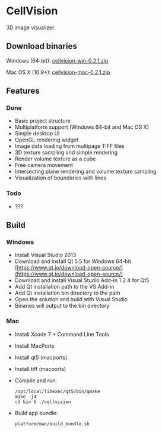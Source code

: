# CellVision

3D image visualizer.

## Download binaries

Windows (64-bit): [cellvision-win-0.2.1.zip](https://github.com/mikoro/cellvision/releases/download/v0.2.1/cellvision-win-0.2.1.zip)

Mac OS X (10.9+): [cellvision-mac-0.2.1.zip](https://github.com/mikoro/cellvision/releases/download/v0.2.1/cellvision-mac-0.2.1.zip)

## Features

### Done

- Basic project structure
- Multiplatform support (Windows 64-bit and Mac OS X)
- Simple desktop UI
- OpenGL rendering widget
- Image data loading from multipage TIFF files
- 3D texture sampling and simple rendering
- Render volume texture as a cube
- Free camera movement
- Intersecting plane rendering and volume texture sampling
- Visualization of boundaries with lines

### Todo

- ???

## Build

### Windows

- Install Visual Studio 2013
- Download and install Qt 5.5 for Windows 64-bit [https://www.qt.io/download-open-source/](https://www.qt.io/download-open-source/)
- Download and install Visual Studio Add-in 1.2.4 for Qt5
- Add Qt installation path to the VS Add-in
- Add Qt installation bin directory to the path
- Open the solution and build with Visual Studio
- Binaries will output to the bin directory

### Mac

- Install Xcode 7 + Command Line Tools
- Install MacPorts
- Install qt5 (macports)
- Install tiff (macports)
- Compile and run:

    ```
    /opt/local/libexec/qt5/bin/qmake
	make -j4
	cd bin & ./cellvision
    ```
- Build app bundle:

    ```
    platform/mac/build_bundle.sh
    ```
